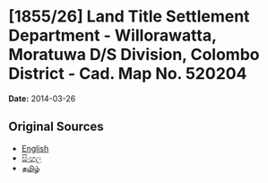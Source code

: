 # [1855/26] Land Title Settlement Department - Willorawatta, Moratuwa D/S Division, Colombo District - Cad. Map No. 520204

**Date:** 2014-03-26

## Original Sources

- [English](https://documents.gov.lk/view/extra-gazettes/2014/3/1855-26_E.pdf)
- [සිංහල](https://documents.gov.lk/view/extra-gazettes/2014/3/1855-26_S.pdf)
- [தமிழ்](https://documents.gov.lk/view/extra-gazettes/2014/3/1855-26_T.pdf)
